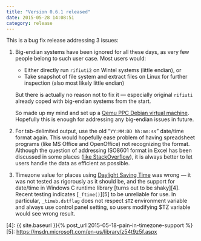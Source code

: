 ```yaml
---
title: "Version 0.6.1 released"
date: 2015-05-28 14:08:51
category: release
---
```


This is a bug fix release addressing 3 issues:

1. Big-endian systems have been ignored for all these days, as
   very few people belong to such user case. Most users would:
   * Either directly run `rifiuti2` on Wintel systems (little endian), or
   * Take snapshot of file system and extract files on Linux for
   further inspection (also most likely little endian)

   But there is actually no reason not to fix it &mdash; especially original
   `rifiuti` already coped with big-endian systems from the start.

   So made up my mind and set up a [Qemu PPC Debian virtual machine][1].
   Hopefully this is enough for addressing any big-endian issues in future.

1. For tab-delimited output, use the old &ldquo;`YY:MM:DD hh:mm:ss`&rdquo; date/time format
   again. This would hopefully ease problem of having spreadsheet programs
   (like MS Office and OpenOffice) not recognizing the format. Although
   the question of addressing ISO8601 format in Excel has been discussed
   in some places ([like StackOverflow][2]), it is always better to let users
   handle the data as efficient as possible.

1. Timezone value for places using [Daylight Saving Time][3] was wrong &mdash;
   it was not tested as rigorously as it should be, and the support for date/time
   in Windows C runtime library [turns out to be shaky][4].  Recent testing
   indicates [`_ftime()`][5] to be unreliable for use. In particular,
   `_timeb.dstflag` does not respect `$TZ` environment variable and always use
   control panel setting, so users modifying $TZ variable would see wrong
   result.

[1]: https://people.debian.org/~aurel32/qemu/powerpc/
[2]: https://stackoverflow.com/questions/4896116/parsing-an-iso8601-date-time-including-timezone-in-excel#comment6595220_4896796
[3]: https://en.wikipedia.org/wiki/Daylight_saving_time
[4]: {{ site.baseurl }}{% post_url 2015-05-18-pain-in-timezone-support %}
[5]: https://msdn.microsoft.com/en-us/library/z54t9z5f.aspx
